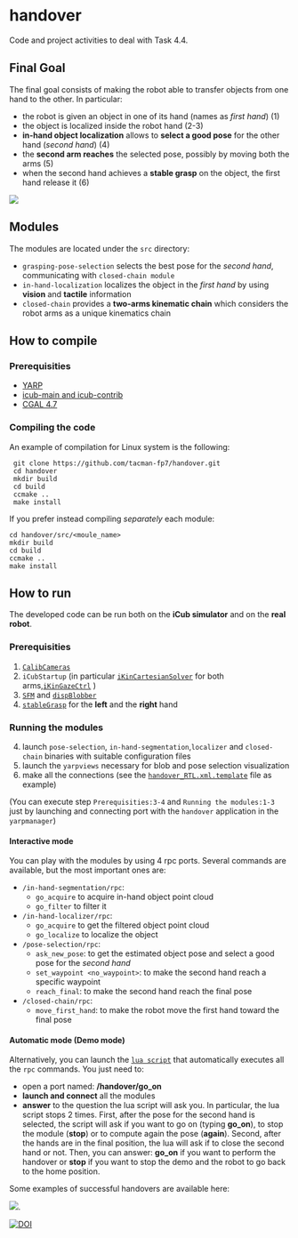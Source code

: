 # handover
Code and project activities to deal with Task 4.4.

## Final Goal

The final goal consists of making the robot able to transfer objects from one hand to the other. In particular:
- the robot is given an object in one of its hand (names as _first hand_) (1)
- the object is localized inside the robot hand (2-3)
- **in-hand object localization** allows to **select a good pose** for the other hand (_second hand_) (4)
- the **second arm reaches** the selected pose, possibly by moving both the arms (5)
- when the second hand achieves a **stable grasp** on the object, the first hand release it (6)

<img src="https://github.com/tacman-fp7/handover/blob/devel/wiki/handover-pipeline3.png">

## Modules

The modules are located under the `src` directory:
- `grasping-pose-selection` selects the best pose for the _second hand_, communicating with `closed-chain module`
- `in-hand-localization` localizes the object in the _first hand_ by using **vision** and **tactile** information
- `closed-chain` provides a **two-arms kinematic chain** which considers the robot arms as a unique kinematics chain 

## How to compile

### Prerequisities

- [YARP](http://www.yarp.it/install.html)
- [icub-main and icub-contrib](http://wiki.icub.org/wiki/ICub_Software_Installation)
- [CGAL 4.7](https://github.com/CGAL/cgal)

### Compiling the code

 An example of compilation  for Linux system is the following:

```
 git clone https://github.com/tacman-fp7/handover.git
 cd handover
 mkdir build
 cd build
 ccmake ..
 make install
```
If you prefer instead compiling _separately_ each module:

```
cd handover/src/<moule_name>
mkdir build
cd build
ccmake ..
make install
```


## How to run 

The developed code can be run both on the **iCub simulator** and on the **real robot**.

### Prerequisities

1. [`CalibCameras`](http://wiki.icub.org/brain/group__icub__camCalib.html)
2. `iCubStartup` (in particular [`iKinCartesianSolver`](http://wiki.icub.org/brain/group__iKinCartesianSolver.html) for both arms,[`iKinGazeCtrl`](http://eris.liralab.it/iCub/main/dox/html/group__iKinGazeCtrl.html) )
3. [`SFM`](https://github.com/robotology/stereo-vision/tree/master/modules/SFM) and [`dispBlobber`](https://github.com/robotology/segmentation/tree/gh-pages)
4. [`stableGrasp`](https://github.com/tacman-fp7/tactile-control#how-to-run) for the **left** and the **right** hand

### Running the modules

4. launch `pose-selection`, `in-hand-segmentation`,`localizer` and `closed-chain` binaries with suitable configuration files
5. launch the `yarpviews` necessary for blob and pose selection visualization
6. make all the connections (see the [`handover_RTL.xml.template`](https://github.com/tacman-fp7/handover/blob/master/app/script/handover_RTL.xml.template) file as example)

(You can execute step `Prerequisities:3-4` and `Running the modules:1-3` just by launching and connecting port with the `handover` application in the `yarpmanager`)


#### Interactive mode

You can play with the modules by using 4 rpc ports. Several commands are available,  but the most important ones are:

- `/in-hand-segmentation/rpc`:
     - `go_acquire` to acquire in-hand object point cloud
     - `go_filter` to filter it
- `/in-hand-localizer/rpc`:
     - `go_acquire` to get the  filtered object point cloud
     - `go_localize` to localize the object
- `/pose-selection/rpc`:
     - `ask_new_pose`: to get the estimated object pose and select a good pose for the _second hand_
     -  `set_waypoint <no_waypoint>`: to make the second hand reach a specific waypoint
     - `reach_final`: to make the second hand reach the final pose
- `/closed-chain/rpc`:
     - `move_first_hand`: to make the robot move the first hand toward the final pose
  
#### Automatic  mode (Demo mode)
Alternatively, you can launch the [`lua script`](https://github.com/tacman-fp7/handover/blob/master/app/lua/handover_main_RTL.lua) that automatically executes all the `rpc` commands.
You just need to:
- open a port named: **/handover/go_on** 
- **launch and connect** all the modules
- **answer** to the question the lua script will ask you. In particular, the lua script stops 2 times. First, after the pose for the second hand is selected, the script will ask if you want to go on (typing **go_on**), to stop the module (**stop**) or to compute again the pose (**again**). Second, after the hands are in the final position, the lua will ask if to close the second hand or not. Then, you can answer: **go_on** if you want to perform the handover or **stop** if you want to stop the demo and the robot to go back to the home position.

Some examples of successful handovers are available here: 

[<img src="https://github.com/tacman-fp7/handover/blob/devel/wiki/play-video.png">](https://www.youtube.com/watch?v=be27-FGU-Sk).

[![DOI](https://zenodo.org/badge/70046565.svg)](https://zenodo.org/badge/latestdoi/70046565)







